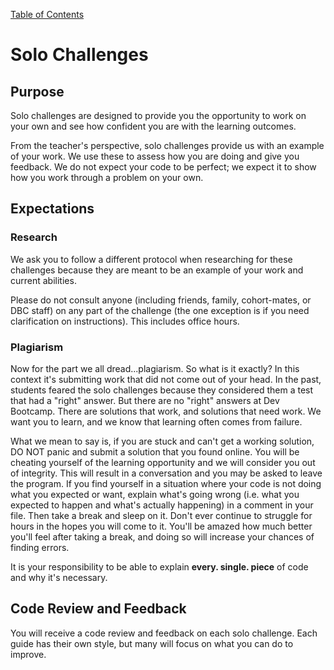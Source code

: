 [Table of Contents](README.md)

# Solo Challenges

## Purpose
Solo challenges are designed to provide you the opportunity to work on your own and see how confident you are with the learning outcomes.

From the teacher's perspective, solo challenges provide us with an example of your work. We use these to assess how you are doing and give you feedback. We do not expect your code to be perfect; we expect it to show how you work through a problem on your own.

## Expectations
### Research
We ask you to follow a different protocol when researching for these challenges because they are meant to be an example of your work and current abilities.

Please do not consult anyone (including friends, family, cohort-mates, or DBC staff) on any part of the challenge (the one exception is if you need clarification on instructions). This includes office hours.

### Plagiarism
Now for the part we all dread...plagiarism. So what is it exactly? In this context it's submitting work that did not come out of your head. In the past, students feared the solo challenges because they considered them a test that had a "right" answer. But there are no "right" answers at Dev Bootcamp. There are solutions that work, and solutions that need work. We want you to learn, and we know that learning often comes from failure.

What we mean to say is, if you are stuck and can't get a working solution, DO NOT panic and submit a solution that you found online. You will be cheating yourself of the learning opportunity and we will consider you out of integrity. This will result in a conversation and you may be asked to leave the program. If you find yourself in a situation where your code is not doing what you expected or want, explain what's going wrong (i.e. what you expected to happen and what's actually happening) in a comment in your file. Then take a break and sleep on it. Don't ever continue to struggle for hours in the hopes you will come to it. You'll be amazed how much better you'll feel after taking a break, and doing so will increase your chances of finding errors.

It is your responsibility to be able to explain **every. single. piece** of code and why it's necessary.

## Code Review and Feedback

You will receive a code review and feedback on each solo challenge. Each guide has their own style, but many will focus on what you can do to improve.
